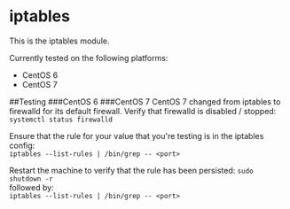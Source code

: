 # iptables #

This is the iptables module.

Currently tested on the following platforms:
* CentOS 6 
* CentOS 7

##Testing
###CentOS 6
###CentOS 7
CentOS 7 changed from iptables to firewalld for its default firewall.
Verify that firewalld is disabled / stopped:  
`systemctl status firewalld`  

Ensure that the rule for your <port> value that you're testing is in the iptables config:  
`iptables --list-rules | /bin/grep -- <port>`  

Restart the machine to verify that the rule has been persisted:
`sudo shutdown -r`  
followed by:  
`iptables --list-rules | /bin/grep -- <port>`   

